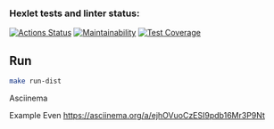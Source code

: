 ### Hexlet tests and linter status:
[![Actions Status](https://github.com/JohnMotherWain/java-project-71/actions/workflows/hexlet-check.yml/badge.svg)](https://github.com/JohnMotherWain/java-project-71/actions)
[![Maintainability](https://api.codeclimate.com/v1/badges/bc953fb0ab378995dab3/maintainability)](https://codeclimate.com/github/JohnMotherWain/java-project-71/java-package/maintainability)
[![Test Coverage](https://api.codeclimate.com/v1/badges/bc953fb0ab378995dab3/test_coverage)](https://codeclimate.com/github/JohnMotherWain/java-project-71/java-package/test_coverage)

## Run
```sh
make run-dist
```

Asciinema

Example Even
https://asciinema.org/a/ejhOVuoCzESI9pdb16Mr3P9Nt

